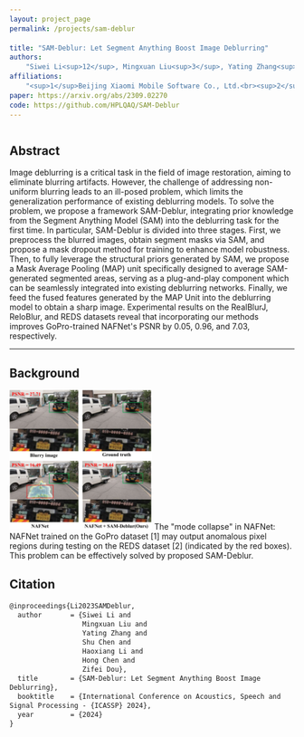 ```yaml
---
layout: project_page
permalink: /projects/sam-deblur

title: "SAM-Deblur: Let Segment Anything Boost Image Deblurring"
authors:
    "Siwei Li<sup>12</sup>, Mingxuan Liu<sup>3</sup>, Yating Zhang<sup>1</sup>, Shu Chen<sup>1</sup>, Haoxiang Li<sup>3</sup>, Zifei Dou<sup>1</sup>, Hong Chen<sup>4</sup>"
affiliations:
    "<sup>1</sup>Beijing Xiaomi Mobile Software Co., Ltd.<br><sup>2</sup>Department of Electronic Engineering, Tsinghua University<br><sup>3</sup>Department of Biomedical Engineering, Tsinghua University<br><sup>4</sup>School of Integrated Circuits, Tsinghua University"
paper: https://arxiv.org/abs/2309.02270
code: https://github.com/HPLQAQ/SAM-Deblur
---
```


<div class="columns is-centered has-text-centered">
    <div class="column is-four-fifths">
        <h2>Abstract</h2>
        <div class="content has-text-justified">
Image deblurring is a critical task in the field of image restoration, aiming to eliminate blurring artifacts. However, the challenge of addressing non-uniform blurring leads to an ill-posed problem, which limits the generalization performance of existing deblurring models. To solve the problem, we propose a framework SAM-Deblur, integrating prior knowledge from the Segment Anything Model (SAM) into the deblurring task for the first time. In particular, SAM-Deblur is divided into three stages. First, we preprocess the blurred images, obtain segment masks via SAM, and propose a mask dropout method for training to enhance model robustness.  Then, to fully leverage the structural priors generated by SAM, we propose a Mask Average Pooling (MAP) unit specifically designed to average SAM-generated segmented areas, serving as a plug-and-play component which can be seamlessly integrated into existing deblurring networks. Finally, we feed the fused features generated by the MAP Unit into the deblurring model to obtain a sharp image. Experimental results on the RealBlurJ, ReloBlur, and REDS datasets reveal that incorporating our methods improves GoPro-trained NAFNet's PSNR by 0.05, 0.96, and 7.03, respectively.
        </div>
    </div>
</div>

---

## Background
<img src="/assets/img/teaser_sam_deblur.png" alt="Mode Collapse" style="width: 50%;">
The "mode collapse" in NAFNet: NAFNet trained on the GoPro dataset [1] may output anomalous pixel regions during testing on the REDS dataset [2] (indicated by the red boxes). This problem can be effectively solved by proposed SAM-Deblur.

## Citation
```
@inproceedings{Li2023SAMDeblur,
  author       = {Siwei Li and
                  Mingxuan Liu and 
                  Yating Zhang and 
                  Shu Chen and 
                  Haoxiang Li and 
                  Hong Chen and 
                  Zifei Dou},
  title        = {SAM-Deblur: Let Segment Anything Boost Image Deblurring},
  booktitle    = {International Conference on Acoustics, Speech and Signal Processing - {ICASSP} 2024},
  year         = {2024}
}
```
